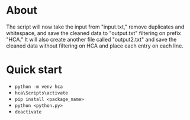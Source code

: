 # About
The script will now take the input from "input.txt," remove duplicates and whitespace, and save the cleaned data to "output.txt" filtering on prefix "HCA." It will also create another file called "output2.txt" and save the cleaned data without filtering on HCA and place each entry on each line. 

# Quick start
- ``python -m venv hca``
- ``hca\Scripts\activate``
 - ``pip install <package_name>``
- ``python <python.py>``
- ``deactivate``
